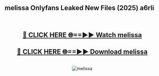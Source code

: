 <h2>melissa Onlyfans Leaked New Files (2025) a6rli</h2>
<br>
<div align="center">
<h2><a href="https://mediafiles.top/melissa&ref=git" rel="nofollow">🔴 CLICK HERE 🌐==►► Watch melissa</a></h2>
<h2><a href="https://mediafiles.top/melissa&ref=git" rel="nofollow">🔴 CLICK HERE 🌐==►► Download melissa</a></h2>
<br>
<a href="https://mediafiles.top/melissa&ref=git" rel="nofollow" data-target="animated-image.originalLink"><img src="https://i.ibb.co.com/xMMVF88/686577567.gif" alt="melissa" style="max-width: 100%; display: inline-block;" data-target="animated-image.originalImage"></a>
</div>
<br>
<br>